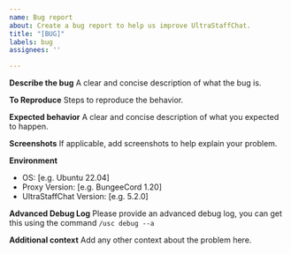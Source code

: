 ```yaml
---
name: Bug report
about: Create a bug report to help us improve UltraStaffChat.
title: "[BUG]"
labels: bug
assignees: ''

---
```


**Describe the bug**
A clear and concise description of what the bug is.

**To Reproduce**
Steps to reproduce the behavior.

**Expected behavior**
A clear and concise description of what you expected to happen.

**Screenshots**
If applicable, add screenshots to help explain your problem.

**Environment**
 - OS: [e.g. Ubuntu 22.04]
 - Proxy Version: [e.g. BungeeCord 1.20]
 - UltraStaffChat Version: [e.g. 5.2.0]

**Advanced Debug Log**
Please provide an advanced debug log, you can get this using the command `/usc debug --a`

**Additional context**
Add any other context about the problem here.
